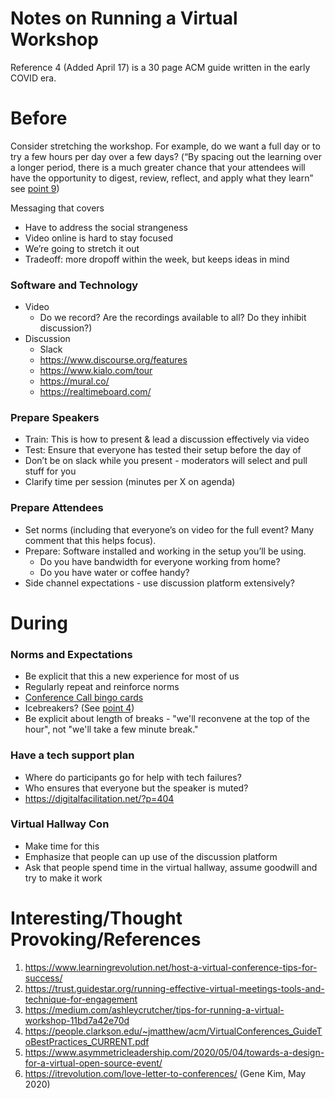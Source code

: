 # Notes on Running a Virtual Workshop

Reference 4 (Added April 17) is a 30 page ACM guide written in the early COVID era.

# Before

Consider stretching the workshop. For example, do we want a full day or to try a few hours per day over a few days? (“By spacing out the learning over a longer period, there is a much greater chance that your attendees will have the opportunity to digest, review, reflect, and apply what they learn” see [point 9](https://www.learningrevolution.net/host-a-virtual-conference-tips-for-success/))


Messaging that covers 
* Have to address the social strangeness
* Video online is hard to stay focused
* We’re going to stretch it out
* Tradeoff: more dropoff within the week, but keeps ideas in mind

### Software and Technology

* Video
  * Do we record? Are the recordings available to all? Do they inhibit discussion?)
* Discussion 
  * Slack
  * https://www.discourse.org/features 
  * https://www.kialo.com/tour
  * https://mural.co/
  * https://realtimeboard.com/ 


### Prepare Speakers

* Train: This is how to present & lead a discussion effectively via video
* Test: Ensure that everyone has tested their setup before the day of
* Don’t be on slack while you present - moderators will select and pull stuff for you
* Clarify time per session (minutes per X on agenda)


### Prepare Attendees
* Set  norms (including that everyone’s on video for the full event? Many comment that this helps focus). 
* Prepare: Software installed and working in the setup you’ll be using.
  * Do you have bandwidth for everyone working from home?
  * Do you have water or coffee handy?
* Side channel expectations - use discussion platform extensively?


# During 

### Norms and Expectations
* Be explicit that this a new experience for most of us
* Regularly repeat and reinforce norms
* [Conference Call bingo cards](https://www.linkedin.com/posts/christophefoulon_thanks-elizabeth-wharton-this-is-perfect-activity-6643898638852505600-ESoT) 
* Icebreakers? (See [point 4](https://trust.guidestar.org/running-effective-virtual-meetings-tools-and-technique-for-engagement))
* Be explicit about length of breaks - "we'll reconvene at the top of the hour", not "we'll take a few minute break."

### Have a tech support plan
* Where do participants go for help with tech failures?
* Who ensures that everyone but the speaker is muted?
* https://digitalfacilitation.net/?p=404 

### Virtual Hallway Con
* Make time for this
* Emphasize that people can up use of the discussion platform
* Ask that people spend time in the virtual hallway, assume goodwill and try to make it work


# Interesting/Thought Provoking/References
1. https://www.learningrevolution.net/host-a-virtual-conference-tips-for-success/
2. https://trust.guidestar.org/running-effective-virtual-meetings-tools-and-technique-for-engagement 
3. https://medium.com/ashleycrutcher/tips-for-running-a-virtual-workshop-11bd7a42e70d 
4. https://people.clarkson.edu/~jmatthew/acm/VirtualConferences_GuideToBestPractices_CURRENT.pdf 
5. https://www.asymmetricleadership.com/2020/05/04/towards-a-design-for-a-virtual-open-source-event/ 
6. https://itrevolution.com/love-letter-to-conferences/ (Gene Kim, May 2020)

